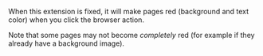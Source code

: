 When this extension is fixed, it will make pages red (background and text color)
when you click the browser action.

Note that some pages may not become *completely* red (for example if they
already have a background image).
